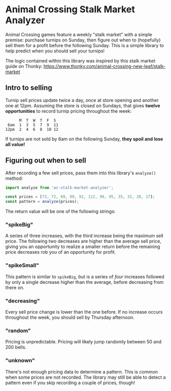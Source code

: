 # Animal Crossing Stalk Market Analyzer

Animal Crossing games feature a weekly "stalk market" with a simple premise: purchase turnips on Sunday, then figure out when to (hopefully) sell them for a profit before the following Sunday. This is a simple library to help predict when you should sell your turnips!

The logic contained within this library was inspired by this stalk market guide on Thonky: https://www.thonky.com/animal-crossing-new-leaf/stalk-market


## Intro to selling

Turnip sell prices update twice a day, once at store opening and another one at 12pm. Assuming the store is closed on Sundays, that gives **twelve opportunities** to record turnip pricing throughout the week:

```
      M  T  W  T  F  S
 6am  1  3  5  7  9  11
12pm  2  4  6  8  10 12
```

If turnips are not sold by 6am on the following Sunday, **they spoil and lose all value!**

## Figuring out when to sell

After recording a few sell prices, pass them into this library's `analyze()` method:

```js
import analyze from 'ac-stalk-market-analyzer';

const prices = [73, 72, 69, 80, 92, 112, 98, 95, 35, 32, 20, 17];
const pattern = analyze(prices);
```

The return value will be one of the following strings:

### "spikeBig"

A series of three increases, with the third increase being the maximum sell price. The following two decreases are higher than the average sell price, giving you an opportunity to realize a smaller return before the remaining price decreases rob you of an opportunity for profit.

### "spikeSmall"

This pattern is similar to `spikeBig`, but is a series of _four_ increases followed by only a single decrease higher than the average, before decreasing from there on.

### "decreasing"

Every sell price change is lower than the one before. If no increase occurs throughout the week, you should sell by Thursday afternoon.

### "random"

Pricing is unpredictable. Pricing will likely jump randomly between 50 and 200 bells.

### "unknown"

There's not enough pricing data to determine a pattern. This is common when some prices are not recorded. The library may still be able to detect a pattern even if you skip recording a couple of prices, though!
